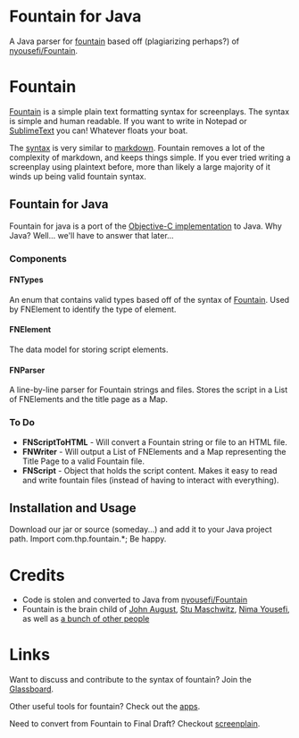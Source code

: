 # Fountain for Java

A Java parser for [fountain](http://fountain.io/syntax) based off (plagiarizing perhaps?) of [nyousefi/Fountain](https://github.com/nyousefi/Fountain).

# Fountain

[Fountain](http://fountain.io) is a simple plain text formatting syntax for screenplays.  The syntax is simple and human readable.  If you want to write in Notepad or [SublimeText](http://sublimetext.com) you can!  Whatever floats your boat.

The [syntax](http://fountain.io/syntax) is very similar to [markdown](http://daringfireball.net/projects/markdown).  Fountain removes a lot of the complexity of markdown, and keeps things simple.  If you ever tried writing a screenplay using plaintext before, more than likely a large majority of it winds up being valid fountain syntax.

## Fountain for Java

Fountain for java is a port of the [Objective-C implementation](https://github.com/nyousefi/Fountain) to Java.  Why Java?  Well... we'll have to answer that later...

### Components

#### FNTypes

An enum that contains valid types based off of the syntax of [Fountain](http://fountain.io/syntax).  Used by FNElement to identify the type of element.

#### FNElement

The data model for storing script elements.

#### FNParser

A line-by-line parser for Fountain strings and files.  Stores the script in a List of FNElements and the title page as a Map.

### To Do

* **FNScriptToHTML** - Will convert a Fountain string or file to an HTML file.
* **FNWriter** - Will output a List of FNElements and a Map representing the Title Page to a valid Fountain file.
* **FNScript** - Object that holds the script content.  Makes it easy to read and write fountain files (instead of having to interact with everything).

## Installation and Usage

Download our jar or source (someday...) and add it to your Java project path.  Import com.thp.fountain.*;  Be happy.

# Credits

* Code is stolen and converted to Java from [nyousefi/Fountain](https://github.com/nyousefi/Fountain)
* Fountain is the brain child of [John August](http://johnaugust.com/about), [Stu Maschwitz](http://prolost.com/about/), [Nima Yousefi](http://nimayousefi.com/about/), as well as [a bunch of other people](http://fountain.io)

# Links

Want to discuss and contribute to the syntax of fountain?  Join the [Glassboard](http://www.candlerblog.com/2012/12/06/fountain-glassboard/).

Other useful tools for fountain?  Check out the [apps](http://fountain.io/apps).

Need to convert from Fountain to Final Draft?  Checkout [screenplain](http://www.screenplain.com).
